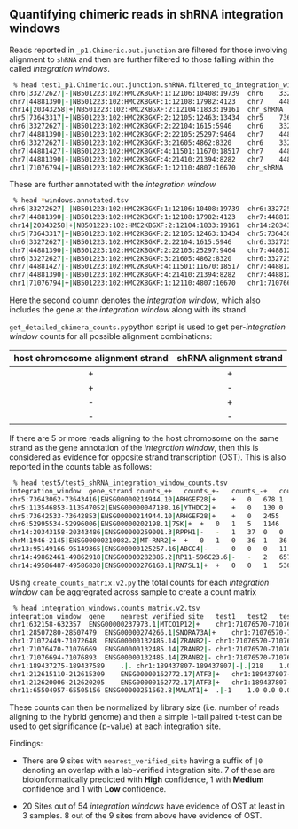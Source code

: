 ## Quantifying chimeric reads in shRNA integration windows	

Reads reported in `_p1.Chimeric.out.junction` are filtered for those involving alignment to `shRNA` and then are further filtered to those falling within the called *integration windows*.

```bash
 % head test1_p1.Chimeric.out.junction.shRNA.filtered_to_integration_windows.tsv
chr6|33272627|-|NB501223:102:HMC2KBGXF:1:12106:10408:19739	chr6	33272627	-	chr_shRNA	4554	-	2	0	1	NB501223:102:HMC2KBGXF:1:12106:10408:19739	33272628	52S98M3301p40M109N92M123N19M	4502	52M98S	1	301	250	297	297	0
chr7|44881390|-|NB501223:102:HMC2KBGXF:1:12108:17982:4123	chr7	44881390	-	chr_shRNA	4554	-	2	2	1	NB501223:102:HMC2KBGXF:1:12108:17982:4123	44881391	49S31M6p119M	4505	49M31S	1	199	149	196	196	0
chr14|20343258|+|NB501223:102:HMC2KBGXF:2:12104:1833:19161	chr_shRNA	7341	-	chr14	20343258	+	0	0	0	NB501223:102:HMC2KBGXF:2:12104:1833:19161	7342	84S66M116p150M1S	20343259	66S84M	1	301	214	293	293	0
chr5|73643317|+|NB501223:102:HMC2KBGXF:2:12105:12463:13434	chr5	73643317	+	chr_shRNA	636	-	0	0	1	NB501223:102:HMC2KBGXF:2:12105:12463:13434	73643273	44M107S	488	148M-107p107M44S	1	301	258	295	295	0
chr6|33272627|-|NB501223:102:HMC2KBGXF:2:22104:1615:5946	chr6	33272627	-	chr_shRNA	4554	-	2	0	1	NB501223:102:HMC2KBGXF:2:22104:1615:5946	33272628	51S98M-68p69M3070N82M	4503	51M98S	1	300	252	298	298	0
chr7|44881390|-|NB501223:102:HMC2KBGXF:2:22105:25297:9464	chr7	44881390	-	chr_shRNA	4554	-	2	2	1	NB501223:102:HMC2KBGXF:2:22105:25297:9464	44881391	50S31M6p117M	4504	50M31S	1	198	147	195	195	0
chr6|33272627|-|NB501223:102:HMC2KBGXF:3:21605:4862:8320	chr6	33272627	-	chr_shRNA	4554	-	2	0	1	NB501223:102:HMC2KBGXF:3:21605:4862:8320	33272628	38S99M3070N13M7p67M81N83M	4516	38M112S	1	300	267	300	300	0
chr7|44881427|-|NB501223:102:HMC2KBGXF:4:11501:11670:18517	chr7	44881427	-	chr_shRNA	8003	-	-1	0	0	NB501223:102:HMC2KBGXF:4:11501:11670:18517	44881428	118M	7854	149M	1	267	147	263	263	0
chr7|44881390|-|NB501223:102:HMC2KBGXF:4:21410:21394:8282	chr7	44881390	-	chr_shRNA	4554	-	2	2	1	NB501223:102:HMC2KBGXF:4:21410:21394:8282	44881391	31S31M6p117M	4523	31M31S	2	179	147	176	176	0
chr1|71076794|+|NB501223:102:HMC2KBGXF:1:12110:4807:16670	chr_shRNA	7991	+	chr1	71076794	+	2	2	2	NB501223:102:HMC2KBGXF:1:12110:4807:16670	7758	151M47p35M116S	71076795	35S83M1579N33M	1	302	186	299	299	0
```

These are further annotated with the *integration window*

```bash
 % head *windows.annotated.tsv
chr6|33272627|-|NB501223:102:HMC2KBGXF:1:12106:10408:19739	chr6:33272527-33272726|ENSG00000231500.7|RPS18|+	chr6	33272627	-	chr_shRNA	4554	-	2	0	1	NB501223:102:HMC2KBGXF:1:12106:10408:19739	33272628	52S98M3301p40M109N92M123N19M	4502	52M98S	1	301	250	297	297	0
chr7|44881390|-|NB501223:102:HMC2KBGXF:1:12108:17982:4123	chr7:44881290-44881489|ENSG00000146676.10|PURB|-	chr7	44881390	-	chr_shRNA	4554	-	2	2	1	NB501223:102:HMC2KBGXF:1:12108:17982:4123	44881391	49S31M6p119M	4505	49M31S	1	199	149	196	196	0
chr14|20343258|+|NB501223:102:HMC2KBGXF:2:12104:1833:19161	chr14:20343158-20343486|ENSG00000259001.3|RPPH1|-	chr_shRNA	7341	-	chr14	20343258	+	0	0	0	NB501223:102:HMC2KBGXF:2:12104:1833:19161	7342	84S66M116p150M1S	20343259	66S84M	1	301	214	293	293	0
chr5|73643317|+|NB501223:102:HMC2KBGXF:2:12105:12463:13434	chr5:73643062-73643416|ENSG00000214944.10|ARHGEF28|+	chr5	73643317	+	chr_shRNA	636	-	0	0	1	NB501223:102:HMC2KBGXF:2:12105:12463:13434	73643273	44M107S	488	148M-107p107M44S	1	301	258	295	295	0
chr6|33272627|-|NB501223:102:HMC2KBGXF:2:22104:1615:5946	chr6:33272527-33272726|ENSG00000231500.7|RPS18|+	chr6	33272627	-	chr_shRNA	4554	-	2	0	1	NB501223:102:HMC2KBGXF:2:22104:1615:5946	33272628	51S98M-68p69M3070N82M	4503	51M98S	1	300	252	298	298	0
chr7|44881390|-|NB501223:102:HMC2KBGXF:2:22105:25297:9464	chr7:44881290-44881489|ENSG00000146676.10|PURB|-	chr7	44881390	-	chr_shRNA	4554	-	2	2	1	NB501223:102:HMC2KBGXF:2:22105:25297:9464	44881391	50S31M6p117M	4504	50M31S	1	198	147	195	195	0
chr6|33272627|-|NB501223:102:HMC2KBGXF:3:21605:4862:8320	chr6:33272527-33272726|ENSG00000231500.7|RPS18|+	chr6	33272627	-	chr_shRNA	4554	-	2	0	1	NB501223:102:HMC2KBGXF:3:21605:4862:8320	33272628	38S99M3070N13M7p67M81N83M	4516	38M112S	1	300	267	300	300	0
chr7|44881427|-|NB501223:102:HMC2KBGXF:4:11501:11670:18517	chr7:44881290-44881489|ENSG00000146676.10|PURB|-	chr7	44881427	-	chr_shRNA	8003	-	-1	0	0	NB501223:102:HMC2KBGXF:4:11501:11670:18517	44881428	118M	7854	149M	1	267	147	263	263	0
chr7|44881390|-|NB501223:102:HMC2KBGXF:4:21410:21394:8282	chr7:44881290-44881489|ENSG00000146676.10|PURB|-	chr7	44881390	-	chr_shRNA	4554	-	2	2	1	NB501223:102:HMC2KBGXF:4:21410:21394:8282	44881391	31S31M6p117M	4523	31M31S	2	179	147	176	176	0
chr1|71076794|+|NB501223:102:HMC2KBGXF:1:12110:4807:16670	chr1:71076694-71076893|ENSG00000132485.14|ZRANB2|-	chr_shRNA	7991	+	chr1	71076794	+	2	2	2	NB501223:102:HMC2KBGXF:1:12110:4807:16670	7758	151M47p35M116S	71076795	35S83M1579N33M	1	302	186	299	299	0
```

Here the second column denotes the *integration window*, which also includes the gene at the *integration window* along with its strand.

`get_detailed_chimera_counts.py`python script is used to get per-*integration window* counts for all possible alignment combinations:

| host chromosome alignment strand | shRNA alignment strand |
| :------------------------------: | :--------------------: |
|                +                 |           +            |
|                +                 |           -            |
|                -                 |           +            |
|                -                 |           -            |

If there are 5 or more reads aligning to the host chromosome on the same strand as the gene annotation of the *integration window*, then this is considered as evidence for opposite strand transcription (OST). This is also reported in the counts table as follows:

```bash
 % head test5/test5_shRNA_integration_window_counts.tsv
integration_window	gene_strand	counts_++	counts_+-	counts_-+	counts_--	same_strand_counts	opposite_strand_counts	total_counts	opposite_strand_transcription
chr5:73643062-73643416|ENSG00000214944.10|ARHGEF28|+	+	0	678	1	0	678	1	679	True
chr5:113546853-113547052|ENSG00000047188.16|YTHDC2|+	+	0	130	0	0	130	0	130	True
chr5:73642533-73642853|ENSG00000214944.10|ARHGEF28|+	+	0	2455	0	0	2455	0	2455	True
chr6:52995534-52996006|ENSG00000202198.1|7SK|+	+	0	1	5	1146	1	1151	1152	False
chr14:20343158-20343486|ENSG00000259001.3|RPPH1|-	-	1	37	0	0	0	38	38	False
chrM:1946-2145|ENSG00000210082.2|MT-RNR2|+	+	0	1	0	36	1	36	37	False
chr13:95149166-95149365|ENSG00000125257.16|ABCC4|-	-	0	0	0	11	11	0	11	True
chr14:49862461-49862918|ENSG00000282885.2|RP11-596C23.6|-	-	2	657	0	0	0	659	659	False
chr14:49586487-49586838|ENSG00000276168.1|RN7SL1|+	+	0	0	1	530	0	531	531	False
```

Using `create_counts_matrix.v2.py` the total counts for each *integration window* can be aggregrated across sample to create a count matrix

```bash
 % head integration_windows.counts_matrix.v2.tsv                                   
integration_window	gene	nearest_verified_site	test1	test2	test3	test4	test5	test6	test7	test8
chr1:632158-632357	ENSG00000237973.1|MTCO1P12|+	chr1:71076570-71076570|+|ENSG00000132485.14|ZRANB2|70444213	0.0	0.0	0.0	0.0	4	7	1	4.0
chr1:28507280-28507479	ENSG00000274266.1|SNORA73A|+	chr1:71076570-71076570|+|ENSG00000132485.14|ZRANB2|42569091	0.0	0.0	0.0	1.0	9	13	12	14.0
chr1:71072449-71072648	ENSG00000132485.14|ZRANB2|-	chr1:71076570-71076570|+|ENSG00000132485.14|ZRANB2|3922	0.0	0.0	0.0	2.0	7	9	8	2.0
chr1:71076470-71076669	ENSG00000132485.14|ZRANB2|-	chr1:71076570-71076570|+|ENSG00000132485.14|ZRANB2|0	3.0	3.0	1.0	1.0	18	10	14	15.0
chr1:71076694-71076893	ENSG00000132485.14|ZRANB2|-	chr1:71076570-71076570|+|ENSG00000132485.14|ZRANB2|124	6.0	2.0	5.0	5.0	1	4	3	0.0
chr1:189437275-189437589	.|.	chr1:189437807-189437807|-|.|218	1.0	0.0	0.0	0.0	298	346	312	374.0
chr1:212615110-212615309	ENSG00000162772.17|ATF3|+	chr1:189437807-189437807|-|.|23177303	0.0	0.0	0.0	0.0	15	4	6	2.0
chr1:212620006-212620205	ENSG00000162772.17|ATF3|+	chr1:189437807-189437807|-|.|23182199	0.0	0.0	0.0	0.0	10	5	15	9.0
chr11:65504957-65505156	ENSG00000251562.8|MALAT1|+	.|-1	1.0	0.0	0.0	0.0	20	11	11	7.0
```

These counts can then be normalized by library size (i.e. number of reads aligning to the hybrid genome) and then a simple 1-tail paired t-test can be used to get significance (p-value) at each integration site. 

Findings:

* There are 9 sites with `nearest_verified_site` having a suffix of `|0` denoting an overlap with a lab-verified integration site. 7 of these are bioionformatically predicted with **High** confidence, 1 with **Medium** confidence and 1 with **Low** confidence. 

* 20 Sites out of 54 *integration windows* have evidence of OST at least in 3 samples. 8 out of the 9 sites from above have evidence of OST.

  